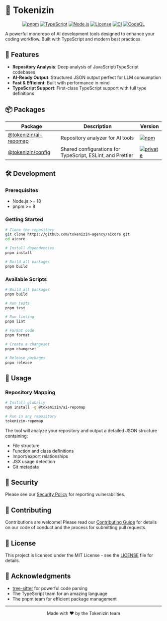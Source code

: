 # 🤖 Tokenizin

<div align="center">

[![pnpm](https://img.shields.io/badge/maintained%20with-pnpm-cc00ff.svg?style=for-the-badge&logo=pnpm)](https://pnpm.io/)
[![TypeScript](https://img.shields.io/badge/TypeScript-007ACC?style=for-the-badge&logo=typescript&logoColor=white)](https://www.typescriptlang.org/)
[![Node.js](https://img.shields.io/badge/Node.js-339933?style=for-the-badge&logo=nodedotjs&logoColor=white)](https://nodejs.org/)
[![License](https://img.shields.io/badge/license-MIT-blue.svg?style=for-the-badge)](LICENSE)
[![CI](https://img.shields.io/github/actions/workflow/status/tokenizin-agency/aicore/ci.yml?branch=main&style=for-the-badge&label=CI)](https://github.com/tokenizin-agency/aicore/actions/workflows/ci.yml)
[![CodeQL](https://img.shields.io/github/actions/workflow/status/tokenizin-agency/aicore/codeql.yml?branch=main&style=for-the-badge&label=CodeQL)](https://github.com/tokenizin-agency/aicore/actions/workflows/codeql.yml)

</div>

A powerful monorepo of AI development tools designed to enhance your coding workflow. Built with TypeScript and modern best practices.

## 🚀 Features

- **Repository Analysis**: Deep analysis of JavaScript/TypeScript codebases
- **AI-Ready Output**: Structured JSON output perfect for LLM consumption
- **Fast & Efficient**: Built with performance in mind
- **TypeScript Support**: First-class TypeScript support with full type definitions

## 📦 Packages

| Package | Description | Version |
|---------|-------------|---------|
| [@tokenizin/ai-repomap](./packages/ai-repomap/) | Repository analyzer for AI tools | [![npm](https://img.shields.io/npm/v/@tokenizin/ai-repomap.svg?style=flat-square)](https://www.npmjs.com/package/@tokenizin/ai-repomap) |
| [@tokenizin/config](./packages/config/) | Shared configurations for TypeScript, ESLint, and Prettier | [![private](https://img.shields.io/badge/private-true-red.svg?style=flat-square)]() |

## 🛠️ Development

### Prerequisites

- Node.js >= 18
- pnpm >= 8

### Getting Started

```bash
# Clone the repository
git clone https://github.com/tokenizin-agency/aicore.git
cd aicore

# Install dependencies
pnpm install

# Build all packages
pnpm build
```

### Available Scripts

```bash
# Build all packages
pnpm build

# Run tests
pnpm test

# Run linting
pnpm lint

# Format code
pnpm format

# Create a changeset
pnpm changeset

# Release packages
pnpm release
```

## 📖 Usage

### Repository Mapping

```bash
# Install globally
npm install -g @tokenizin/ai-repomap

# Run in any repository
tokenizin-repomap
```

The tool will analyze your repository and output a detailed JSON structure containing:
- File structure
- Function and class definitions
- Import/export relationships
- JSX usage detection
- Git metadata

## 🤝 Security

Please see our [Security Policy](./SECURITY.md) for reporting vulnerabilities.

## 🤝 Contributing

Contributions are welcome! Please read our [Contributing Guide](./CONTRIBUTING.md) for details on our code of conduct and the process for submitting pull requests.

## 📄 License

This project is licensed under the MIT License - see the [LICENSE](LICENSE) file for details.

## 🙏 Acknowledgments

- [tree-sitter](https://tree-sitter.github.io/tree-sitter/) for powerful code parsing
- The TypeScript team for an amazing language
- The pnpm team for efficient package management

---

<div align="center">
Made with ❤️ by the Tokenizin team
</div>
